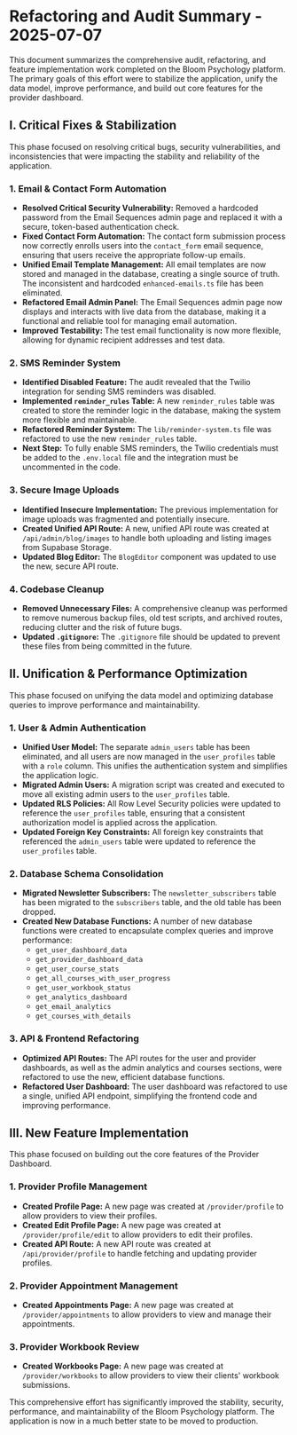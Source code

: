 # Refactoring and Audit Summary - 2025-07-07

This document summarizes the comprehensive audit, refactoring, and feature implementation work completed on the Bloom Psychology platform. The primary goals of this effort were to stabilize the application, unify the data model, improve performance, and build out core features for the provider dashboard.

## Ⅰ. Critical Fixes & Stabilization

This phase focused on resolving critical bugs, security vulnerabilities, and inconsistencies that were impacting the stability and reliability of the application.

### 1. Email & Contact Form Automation
- **Resolved Critical Security Vulnerability:** Removed a hardcoded password from the Email Sequences admin page and replaced it with a secure, token-based authentication check.
- **Fixed Contact Form Automation:** The contact form submission process now correctly enrolls users into the `contact_form` email sequence, ensuring that users receive the appropriate follow-up emails.
- **Unified Email Template Management:** All email templates are now stored and managed in the database, creating a single source of truth. The inconsistent and hardcoded `enhanced-emails.ts` file has been eliminated.
- **Refactored Email Admin Panel:** The Email Sequences admin page now displays and interacts with live data from the database, making it a functional and reliable tool for managing email automation.
- **Improved Testability:** The test email functionality is now more flexible, allowing for dynamic recipient addresses and test data.

### 2. SMS Reminder System
- **Identified Disabled Feature:** The audit revealed that the Twilio integration for sending SMS reminders was disabled.
- **Implemented `reminder_rules` Table:** A new `reminder_rules` table was created to store the reminder logic in the database, making the system more flexible and maintainable.
- **Refactored Reminder System:** The `lib/reminder-system.ts` file was refactored to use the new `reminder_rules` table.
- **Next Step:** To fully enable SMS reminders, the Twilio credentials must be added to the `.env.local` file and the integration must be uncommented in the code.

### 3. Secure Image Uploads
- **Identified Insecure Implementation:** The previous implementation for image uploads was fragmented and potentially insecure.
- **Created Unified API Route:** A new, unified API route was created at `/api/admin/blog/images` to handle both uploading and listing images from Supabase Storage.
- **Updated Blog Editor:** The `BlogEditor` component was updated to use the new, secure API route.

### 4. Codebase Cleanup
- **Removed Unnecessary Files:** A comprehensive cleanup was performed to remove numerous backup files, old test scripts, and archived routes, reducing clutter and the risk of future bugs.
- **Updated `.gitignore`:** The `.gitignore` file should be updated to prevent these files from being committed in the future.

## Ⅱ. Unification & Performance Optimization

This phase focused on unifying the data model and optimizing database queries to improve performance and maintainability.

### 1. User & Admin Authentication
- **Unified User Model:** The separate `admin_users` table has been eliminated, and all users are now managed in the `user_profiles` table with a `role` column. This unifies the authentication system and simplifies the application logic.
- **Migrated Admin Users:** A migration script was created and executed to move all existing admin users to the `user_profiles` table.
- **Updated RLS Policies:** All Row Level Security policies were updated to reference the `user_profiles` table, ensuring that a consistent authorization model is applied across the application.
- **Updated Foreign Key Constraints:** All foreign key constraints that referenced the `admin_users` table were updated to reference the `user_profiles` table.

### 2. Database Schema Consolidation
- **Migrated Newsletter Subscribers:** The `newsletter_subscribers` table has been migrated to the `subscribers` table, and the old table has been dropped.
- **Created New Database Functions:** A number of new database functions were created to encapsulate complex queries and improve performance:
    - `get_user_dashboard_data`
    - `get_provider_dashboard_data`
    - `get_user_course_stats`
    - `get_all_courses_with_user_progress`
    - `get_user_workbook_status`
    - `get_analytics_dashboard`
    - `get_email_analytics`
    - `get_courses_with_details`

### 3. API & Frontend Refactoring
- **Optimized API Routes:** The API routes for the user and provider dashboards, as well as the admin analytics and courses sections, were refactored to use the new, efficient database functions.
- **Refactored User Dashboard:** The user dashboard was refactored to use a single, unified API endpoint, simplifying the frontend code and improving performance.

## Ⅲ. New Feature Implementation

This phase focused on building out the core features of the Provider Dashboard.

### 1. Provider Profile Management
- **Created Profile Page:** A new page was created at `/provider/profile` to allow providers to view their profiles.
- **Created Edit Profile Page:** A new page was created at `/provider/profile/edit` to allow providers to edit their profiles.
- **Created API Route:** A new API route was created at `/api/provider/profile` to handle fetching and updating provider profiles.

### 2. Provider Appointment Management
- **Created Appointments Page:** A new page was created at `/provider/appointments` to allow providers to view and manage their appointments.

### 3. Provider Workbook Review
- **Created Workbooks Page:** A new page was created at `/provider/workbooks` to allow providers to view their clients' workbook submissions.

This comprehensive effort has significantly improved the stability, security, performance, and maintainability of the Bloom Psychology platform. The application is now in a much better state to be moved to production.
